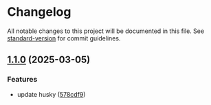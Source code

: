 # Changelog

All notable changes to this project will be documented in this file. See [standard-version](https://github.com/conventional-changelog/standard-version) for commit guidelines.

## [1.1.0](https://github.com/okarachidera/FastCache/compare/v1.0.2...v1.1.0) (2025-03-05)


### Features

* update husky ([578cdf9](https://github.com/okarachidera/FastCache/commit/578cdf97dbb42d60eb8966734534e107073c98dd))

